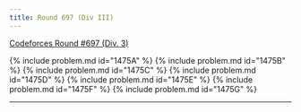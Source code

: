```yaml
---
title: Round 697 (Div III)
---
```


[Codeforces Round #697 (Div. 3)](https://codeforces.com/contest/1475)

{% include problem.md id="1475A" %}
{% include problem.md id="1475B" %}
{% include problem.md id="1475C" %}
{% include problem.md id="1475D" %}
{% include problem.md id="1475E" %}
{% include problem.md id="1475F" %}
{% include problem.md id="1475G" %}

* * *

<object data='notes/R-697.pdf' width='1000' height='1000' type='application/pdf'/>
